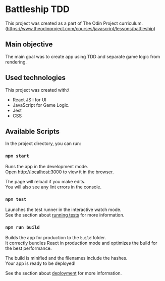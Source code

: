# Battleship TDD
  
This project was created as a part of The Odin Project curriculum.(https://www.theodinproject.com/courses/javascript/lessons/battleship)

## Main objective

The main goal was to create app using TDD and separate game logic from rendering. 

## Used technologies

This project was created with:\
* React JS i for UI
* JavaScript for Game Logic. 
* Jest
* CSS

## Available Scripts

In the project directory, you can run:

### `npm start`

Runs the app in the development mode.\
Open [http://localhost:3000](http://localhost:3000) to view it in the browser.

The page will reload if you make edits.\
You will also see any lint errors in the console.

### `npm test`

Launches the test runner in the interactive watch mode.\
See the section about [running tests](https://facebook.github.io/create-react-app/docs/running-tests) for more information.

### `npm run build`

Builds the app for production to the `build` folder.\
It correctly bundles React in production mode and optimizes the build for the best performance.

The build is minified and the filenames include the hashes.\
Your app is ready to be deployed!

See the section about [deployment](https://facebook.github.io/create-react-app/docs/deployment) for more information.